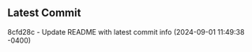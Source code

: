 
## Latest Commit
8cfd28c - Update README with latest commit info (2024-09-01 11:49:38 -0400) <Yunxi-Zhou>
